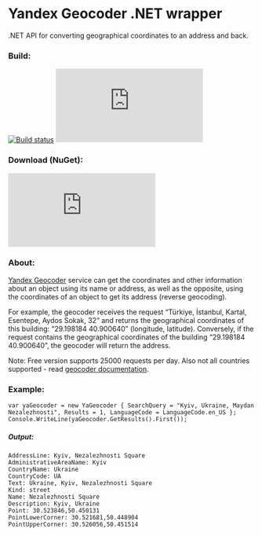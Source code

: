 ﻿# Yandex Geocoder .NET wrapper
.NET API for converting geographical coordinates to an address and back.
### Build:
[![Build status](https://ci.appveyor.com/api/projects/status/42jdei8626b4ie1h?svg=true)](https://ci.appveyor.com/project/unickq/yandexgeocoder)
[![Test status](http://flauschig.ch/batch.php?type=tests&account=unickq&slug=yandexgeocoder&branch=master)](https://ci.appveyor.com/project/unickq/yandexgeocoder/branch/master)
### Download (NuGet):
[![NuGet FlaUI.Core](http://flauschig.ch/nubadge.php?id=YandexGeocoder)](https://www.nuget.org/packages/YandexGeocoder)
### About:
[Yandex Geocoder](https://tech.yandex.com/maps/geocoder/) service can get the coordinates and other information about an object using its name or address, as well as the opposite, using the coordinates of an object to get its address (reverse geocoding).

For example, the geocoder receives the request “Türkiye, İstanbul, Kartal, Esentepe, Aydos Sokak, 32” and returns the geographical coordinates of this building: “29.198184 40.900640” (longitude, latitude). Conversely, if the request contains the geographical coordinates of the building “29.198184 40.900640”, the geocoder will return the address.

Note: Free version supports 25000 requests per day. Also not  all countries supported - read [geocoder documentation](https://tech.yandex.com/maps/doc/geocoder/desc/concepts/About-docpage/).

### Example:
```
var yaGeocoder = new YaGeocoder { SearchQuery = "Kyiv, Ukraine, Maydan Nezalezhnosti", Results = 1, LanguageCode = LanguageCode.en_US };
Console.WriteLine(yaGeocoder.GetResults().First());
```
##### Output:

    AddressLine: Kyiv, Nezalezhnosti Square
    AdministrativeAreaName: Kyiv
    CountryName: Ukraine
    CountryCode: UA
    Text: Ukraine, Kyiv, Nezalezhnosti Square
    Kind: street
    Name: Nezalezhnosti Square
    Description: Kyiv, Ukraine
    Point: 30.523846,50.450131
    PointLowerCorner: 30.521681,50.448904
    PointUpperCorner: 30.526056,50.451514
